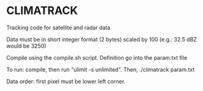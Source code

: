 # CLIMATRACK
Tracking code for satellite and radar data


Data must be in short integer format (2 bytes) scaled by 100 (e.g.: 32.5 dBZ would be 3250)

Compile using the compile.sh script. Definition go into the param.txt file

To run: compile, then run "ulimit -s unlimited". Then, ./climatrack param.txt

Data order: first pixel must be lower left corner. 
